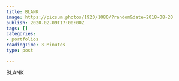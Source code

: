 ```yaml
---
title: BLANK
image: https://picsum.photos/1920/1080/?random&date=2018-08-20
publish: 2020-02-09T17:00:00Z
tags: []
categories:
- portfolios
readingTime: 3 Minutes
type: post

---
```

BLANK